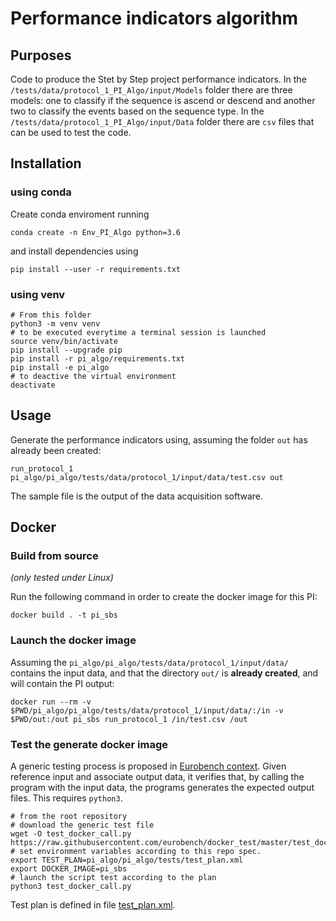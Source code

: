 # Performance indicators algorithm

## Purposes

Code to produce the Stet by Step project performance indicators.
In the `/tests/data/protocol_1_PI_Algo/input/Models` folder there are three models: one to classify if the sequence is ascend or descend and another two to classify the events based on the sequence type.
In the `/tests/data/protocol_1_PI_Algo/input/Data` folder there are `csv` files that can be used to test the code.

## Installation

### using conda

Create conda enviroment running

```term
conda create -n Env_PI_Algo python=3.6
```

and install dependencies using

```term
pip install --user -r requirements.txt
```

### using venv

```term
# From this folder
python3 -m venv venv
# to be executed everytime a terminal session is launched
source venv/bin/activate
pip install --upgrade pip
pip install -r pi_algo/requirements.txt
pip install -e pi_algo
# to deactive the virtual environment
deactivate
```

## Usage

Generate the performance indicators using, assuming the folder `out` has already been created:

```term
run_protocol_1 pi_algo/pi_algo/tests/data/protocol_1/input/data/test.csv out
```

The sample file is the output of the data acquisition software.

## Docker

### Build from source

_(only tested under Linux)_

Run the following command in order to create the docker image for this PI:

```console
docker build . -t pi_sbs
```
### Launch the docker image

Assuming the `pi_algo/pi_algo/tests/data/protocol_1/input/data/` contains the input data, and that the directory `out/` is **already created**, and will contain the PI output:

```shell
docker run --rm -v $PWD/pi_algo/pi_algo/tests/data/protocol_1/input/data/:/in -v $PWD/out:/out pi_sbs run_protocol_1 /in/test.csv /out
```

### Test the generate docker image

A generic testing process is proposed in [Eurobench context](https://github.com/eurobench/docker_test).
Given reference input and associate output data, it verifies that,
by calling the program with the input data, the programs generates the expected output files.
This requires `python3`.

```shell
# from the root repository
# download the generic test file
wget -O test_docker_call.py https://raw.githubusercontent.com/eurobench/docker_test/master/test_docker_call.py
# set environment variables according to this repo spec.
export TEST_PLAN=pi_algo/pi_algo/tests/test_plan.xml
export DOCKER_IMAGE=pi_sbs
# launch the script test according to the plan
python3 test_docker_call.py
```

Test plan is defined in file [test_plan.xml](pi_algo/pi_algo/tests/test_plan.xml).
